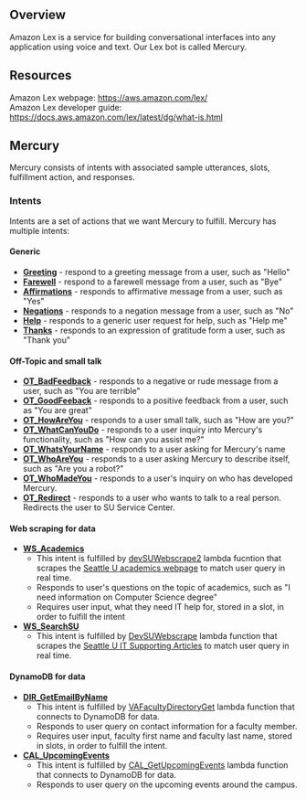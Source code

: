 ## **Overview**
Amazon Lex is a service for building conversational interfaces into any application using voice and text. Our Lex bot is called Mercury.

## **Resources**
Amazon Lex webpage: https://aws.amazon.com/lex/  
Amazon Lex developer guide: https://docs.aws.amazon.com/lex/latest/dg/what-is.html

## **Mercury**
Mercury consists of intents with associated sample utterances, slots, fulfillment action, and responses. 
### Intents
Intents are a set of actions that we want Mercury to fulfill. Mercury has multiple intents: 
#### **Generic**
* **[Greeting](https://us-west-2.console.aws.amazon.com/lex/home?region=us-west-2#bot-editor:bot=Mercury)** - respond to a greeting message from a user, such as "Hello"
* **[Farewell](https://us-west-2.console.aws.amazon.com/lex/home?region=us-west-2#bot-editor:bot=Mercury)** - respond to a farewell message from a user, such as "Bye"
* **[Affirmations](https://us-west-2.console.aws.amazon.com/lex/home?region=us-west-2#bot-editor:bot=Mercury)** - responds to affirmative message from a user, such as "Yes"
* **[Negations](https://us-west-2.console.aws.amazon.com/lex/home?region=us-west-2#bot-editor:bot=Mercury)** - responds to a negation message from a user, such as "No"
* **[Help](https://us-west-2.console.aws.amazon.com/lex/home?region=us-west-2#bot-editor:bot=Mercury)** - responds to a generic user request for help, such as "Help me"
* **[Thanks](https://us-west-2.console.aws.amazon.com/lex/home?region=us-west-2#bot-editor:bot=Mercury)** - responds to an expression of gratitude form a user, such as "Thank you" 
#### **Off-Topic and small talk**
* **[OT_BadFeedback](https://us-west-2.console.aws.amazon.com/lex/home?region=us-west-2#bot-editor:bot=Mercury)** - responds to a negative or rude message from a user, such as "You are terrible"
* **[OT_GoodFeeback](https://us-west-2.console.aws.amazon.com/lex/home?region=us-west-2#bot-editor:bot=Mercury)** - responds to a positive feedback from a user, such as "You are great" 
* **[OT_HowAreYou](https://us-west-2.console.aws.amazon.com/lex/home?region=us-west-2#bot-editor:bot=Mercury)** - responds to a user small talk, such as "How are you?"
* **[OT_WhatCanYouDo](https://us-west-2.console.aws.amazon.com/lex/home?region=us-west-2#bot-editor:bot=Mercury)** - responds to a user inquiry into Mercury's functionality, such as "How can you assist me?"
* **[OT_WhatsYourName](https://us-west-2.console.aws.amazon.com/lex/home?region=us-west-2#bot-editor:bot=Mercury)** - responds to a user asking for Mercury's name
* **[OT_WhoAreYou](https://us-west-2.console.aws.amazon.com/lex/home?region=us-west-2#bot-editor:bot=Mercury)** - responds to a user asking Mercury to describe itself, such as "Are you a robot?"
* **[OT_WhoMadeYou](https://us-west-2.console.aws.amazon.com/lex/home?region=us-west-2#bot-editor:bot=Mercury)** - responds to a user's inquiry on who has developed Mercury.
* **[OT_Redirect](https://us-west-2.console.aws.amazon.com/lex/home?region=us-west-2#bot-editor:bot=Mercury)** - responds to a user who wants to talk to a real person. Redirects the user to SU Service Center.
#### **Web scraping for data**
* **[WS_Academics](https://us-west-2.console.aws.amazon.com/lex/home?region=us-west-2#bot-editor:bot=Mercury)**
  * This intent is fulfilled by [devSUWebscrape2](https://us-west-2.console.aws.amazon.com/lambda/home?region=us-west-2#/functions/devSUWebscrape2?tab=configuration) lambda fucntion that scrapes the [Seattle U academics webpage](https://www.seattleu.edu/academics/) to match user query in real time.
  * Responds to user's questions on the topic of academics, such as "I need information on Computer Science degree"
  * Requires user input, what they need IT help for, stored in a slot, in order to fulfill the intent 
* **[WS_SearchSU](https://us-west-2.console.aws.amazon.com/lex/home?region=us-west-2#bot-editor:bot=Mercury)**
  * This intent is fulfilled by [DevSUWebscrape](https://us-west-2.console.aws.amazon.com/lambda/home?region=us-west-2#/functions/DevSUWebscrape?tab=configuration) lambda function that scrapes the [Seattle U IT Supporting Articles](https://www.seattleu.edu/its/support/support-articles/) to match user query in real time.

#### **DynamoDB for data**
* **[DIR_GetEmailByName](https://us-west-2.console.aws.amazon.com/lex/home?region=us-west-2#bot-editor:bot=Mercury)** 
  * This intent is fulfilled by [VAFacultyDirectoryGet](https://us-west-2.console.aws.amazon.com/lambda/home?region=us-west-2#/functions/VAFacultyDirectoryGet?tab=configuration) lambda function that connects to DynamoDB for data.
  * Responds to user query on contact information for a faculty member.
  * Requires user input, faculty first name and faculty last name, stored in slots, in order to fulfill the intent.
* **[CAL_UpcomingEvents](https://us-west-2.console.aws.amazon.com/lex/home?region=us-west-2#bot-editor:bot=Mercury)** 
  * This intent is fulfilled by [CAL_GetUpcomingEvents](https://us-west-2.console.aws.amazon.com/lambda/home?region=us-west-2#/functions/CAL_GetUpcomingEvents?tab=configuration) lambda function that connects to DynamoDB for data.
  * Responds to user query on the upcoming events around the campus.
 


